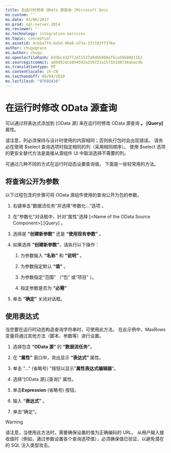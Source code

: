 ```yaml
---
title: 在运行时修改 OData 源查询 |Microsoft Docs
ms.custom: ''
ms.date: 03/06/2017
ms.prod: sql-server-2014
ms.reviewer: ''
ms.technology: integration-services
ms.topic: conceptual
ms.assetid: bcbba7f4-6e5d-46e6-a73a-3f17d3ff376a
author: chugugrace
ms.author: chugu
ms.openlocfilehash: b3dbc4d27f2d11537a9d66980ef6ca59b80811b2
ms.sourcegitcommit: ad4d92dce894592a259721a1571b1d8736abacdb
ms.translationtype: MT
ms.contentlocale: zh-CN
ms.lasthandoff: 08/04/2020
ms.locfileid: "87693410"
---
```

# <a name="modify-odata-source-query-at-runtime"></a>在运行时修改 OData 源查询
  可以通过将表达式添加到 [OData 源] 来在运行时修改 OData 源查询 **。 [Query]** 属性。  
  
 请注意，列必须保持与设计时使用的内容相同；否则执行包时会出现错误。 请务必在使用 $select 查询选项时指定相同的列（采用相同顺序）。 使用 $select 选项的更安全替代方法是直接从源组件 UI 中取消选择不需要的列。  
  
 可通过几种不同的方式在运行时动态设置查询值。 下面是一些较常用的方法。  
  
## <a name="exposing-the-query-as-a-parameter"></a>将查询公开为参数  
 以下过程包含的步骤可将 OData 源组件使用的查询公开为包的参数。  
  
1.  右键单击“数据流任务”并选择“参数化…”选项   。  
  
2.  在“参数化”对话框中，针对“属性”选择 [\<Name of the OData Source Component>].[Query]  。  
  
3.  选择是 **“创建新参数”** 还是 **“使用现有参数”** 。  
  
4.  如果选择 **“创建新参数”**，请执行以下操作：  
  
    1.  为参数输入 **“名称”** 和 **“说明”** 。  
  
    2.  为参数指定默认 **“值”** 。  
  
    3.  为参数指定“范围”  （“包”  或“项目”  ）。  
  
    4.  指定参数是否为 **“必需”**  
  
5.  单击 **“确定”** 关闭对话框。  
  
## <a name="using-an-expression"></a>使用表达式  
 当您要在运行时动态构造查询字符串时，可使用此方法。 在此示例中，MaxRows 变量将通过其他方法（脚本、参数等）进行设置。  
  
1.  选择包含 **“OData 源”** 的 **“数据流任务”**。  
  
2.  在 **“属性”** 窗口中，突出显示 **“表达式”** 属性。  
  
3.  单击 "..." (省略号) "按钮以显示"**属性表达式编辑器**"。  
  
4.  选择“[OData 源].[查询]”  属性。  
  
5.  单击**Expression** (省略号) 按钮。  
  
6.  输入 **“表达式”** 。  
  
7.  单击“确定”。  
  
> [!WARNING]  
>  请注意，当使用此方法时，需要确保设置的值为正确编码的 URL。 从用户输入接收值时（例如，通过参数设置各个查询选项值），必须确保值已验证，以避免潜在的 SQL 注入类型攻击。  
  
  
